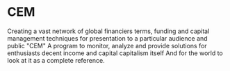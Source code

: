 # CEM
Creating a vast network of global financiers terms, funding and capital management techniques for presentation to a particular audience and public
"CEM" A program to monitor, analyze and provide solutions for enthusiasts decent income and capital capitalism itself And for the world to look at it as a complete reference.
